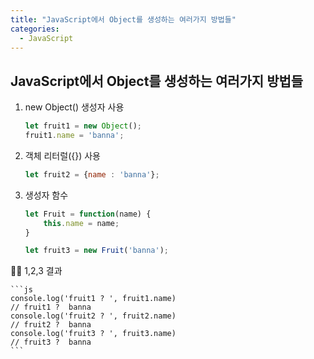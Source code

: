 ```yaml
---
title: "JavaScript에서 Object를 생성하는 여러가지 방법들"
categories:
  - JavaScript
---
```


## JavaScript에서 Object를 생성하는 여러가지 방법들

1. new Object() 생성자 사용

	```js
	let fruit1 = new Object();
	fruit1.name = 'banna';
	```

2. 객체 리터럴({}) 사용

	```js
	let fruit2 = {name : 'banna'};
	```

3. 생성자 함수

	```js
	let Fruit = function(name) {
		this.name = name;
	}

	let fruit3 = new Fruit('banna');
	```

💁‍♀️ 1,2,3 결과

	```js
	console.log('fruit1 ? ', fruit1.name)
	// fruit1 ?  banna
	console.log('fruit2 ? ', fruit2.name)
	// fruit2 ?  banna
	console.log('fruit3 ? ', fruit3.name)
	// fruit3 ?  banna
	```
